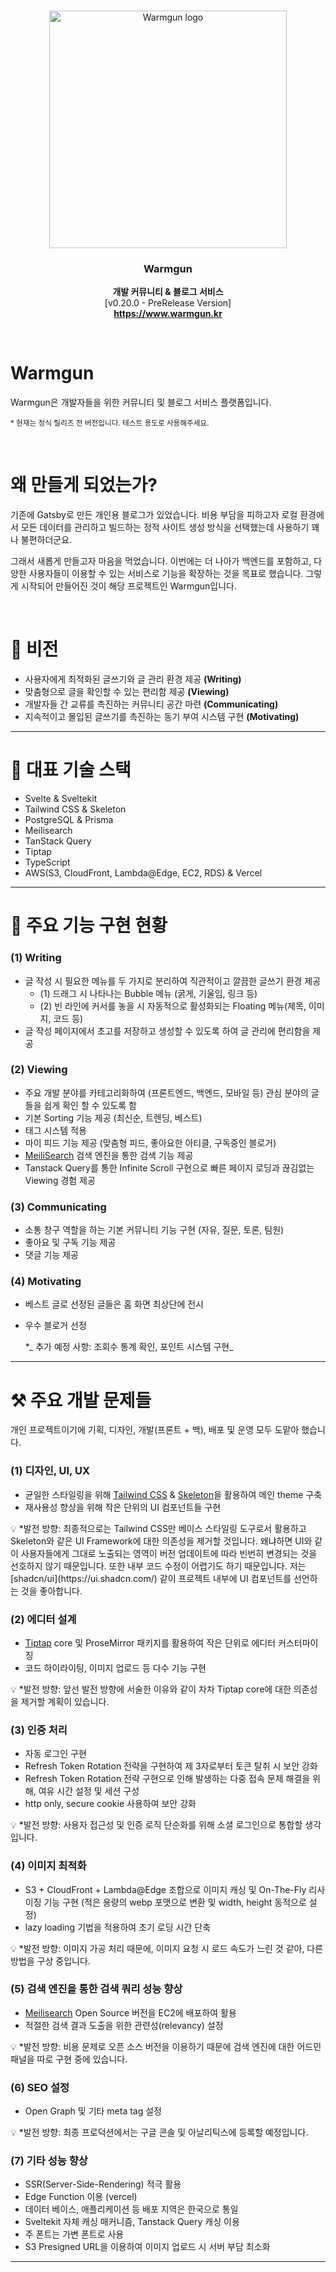 <br />

<p align="center">
  <a href="https://getbootstrap.com/">
    <img src="https://github.com/gongzone/warmgun/assets/84328632/4fc90538-6f64-4be7-b3fb-f485d457bea0" width="380" alt="Warmgun logo">
  </a>
</p>

<h3 align="center"><strong>Warmgun</strong></h3>

<p align="center">
  <strong>개발 커뮤니티 & 블로그 서비스</strong>
  <br>
  [v0.20.0 - PreRelease Version]
  <br>
  <a href="https://www.warmgun.kr/">
  <strong>https://www.warmgun.kr</strong>
  </a>
</p>

<br>

# Warmgun

Warmgun은 개발자들을 위한 커뮤니티 및 블로그 서비스 플랫폼입니다.

<small>\* 현재는 정식 릴리즈 전 버전입니다. 테스트 용도로 사용해주세요.</small>

<br>

# 왜 만들게 되었는가?

기존에 Gatsby로 만든 개인용 블로그가 있었습니다. 비용 부담을 피하고자 로컬 환경에서 모든 데이터를 관리하고 빌드하는 정적 사이트 생성 방식을 선택했는데 사용하기 꽤나 불편하더군요.

그래서 새롭게 만들고자 마음을 먹었습니다. 이번에는 더 나아가 백엔드를 포함하고, 다양한 사용자들이 이용할 수 있는 서비스로 기능을 확장하는 것을 목표로 했습니다. 그렇게 시작되어 만들어진 것이 해당 프로젝트인 Warmgun입니다.

<br>

# 👀 비전

- 사용자에게 최적화된 글쓰기와 글 관리 환경 제공 **(Writing)**
- 맞춤형으로 글을 확인할 수 있는 편리함 제공 **(Viewing)**
- 개발자들 간 교류를 촉진하는 커뮤니티 공간 마련 **(Communicating)**
- 지속적이고 몰입된 글쓰기를 촉진하는 동기 부여 시스템 구현 **(Motivating)**

---

# 💭 대표 기술 스택

- Svelte & Sveltekit
- Tailwind CSS & Skeleton
- PostgreSQL & Prisma
- Meilisearch
- TanStack Query
- Tiptap
- TypeScript
- AWS(S3, CloudFront, Lambda@Edge, EC2, RDS) & Vercel

---

# 🛫 주요 기능 구현 현황

### (1) Writing

- 글 작성 시 필요한 메뉴를 두 가지로 분리하여 직관적이고 깔끔한 글쓰기 환경 제공
  - (1) 드래그 시 나타나는 Bubble 메뉴 (굵게, 기울임, 링크 등)
  - (2) 빈 라인에 커서를 놓을 시 자동적으로 활성화되는 Floating 메뉴(제목, 이미지, 코드 등)
- 글 작성 페이지에서 초고를 저장하고 생성할 수 있도록 하여 글 관리에 편리함을 제공

### (2) Viewing

- 주요 개발 분야를 카테고리화하여 (프론트엔드, 백엔드, 모바일 등) 관심 분야의 글들을 쉽게 확인 할 수 있도록 함
- 기본 Sorting 기능 제공 (최신순, 트렌딩, 베스트)
- 태그 시스템 적용
- 마이 피드 기능 제공 (맞춤형 피드, 좋아요한 아티클, 구독중인 블로거)
- [MeiliSearch](https://www.meilisearch.com/) 검색 엔진을 통한 검색 기능 제공
- Tanstack Query를 통한 Infinite Scroll 구현으로 빠른 페이지 로딩과 끊김없는 Viewing 경험 제공

### (3) Communicating

- 소통 창구 역할을 하는 기본 커뮤니티 기능 구현 (자유, 질문, 토론, 팀원)
- 좋아요 및 구독 기능 제공
- 댓글 기능 제공

### (4) Motivating

- 베스트 글로 선정된 글들은 홈 화면 최상단에 전시
- 우수 블로거 선정

  \*_ 추가 예정 사항: 조회수 통계 확인, 포인트 시스템 구현_

---

# ⚒️ 주요 개발 문제들

개인 프로젝트이기에 기획, 디자인, 개발(프론트 + 백), 배포 및 운영 모두 도맡아 했습니다.

### (1) 디자인, UI, UX

- 균일한 스타일링을 위해 [Tailwind CSS](https://tailwindcss.com/) & [Skeleton](https://www.skeleton.dev/)을 활용하여 메인 theme 구축
- 재사용성 향상을 위해 작은 단위의 UI 컴포넌트들 구현

<aside>
💡 *발전 방향: 최종적으로는 Tailwind CSS만 베이스 스타일링 도구로서 활용하고 Skeleton와 같은 UI Framework에 대한 의존성을 제거할 것입니다. 왜냐하면 UI와 같이 사용자들에게 그대로 노출되는 영역이 버전 업데이트에 따라 빈번히 변경되는 것을 선호하지 않기 때문입니다. 또한 내부 코드 수정이 어렵기도 하기 때문입니다. 저는 [shadcn/ui](https://ui.shadcn.com/) 같이 프로젝트 내부에 UI 컴포넌트를 선언하는 것을 좋아합니다.

</aside>

### (2) 에디터 설계

- [Tiptap](https://tiptap.dev/) core 및 ProseMirror 패키지를 활용하여 작은 단위로 에디터 커스터마이징
- 코드 하이라이팅, 이미지 업로드 등 다수 기능 구현

<aside>
💡 *발전 방향: 앞선 발전 방향에 서술한 이유와 같이 차차 Tiptap core에 대한 의존성을 제거할 계획이 있습니다.

</aside>

### (3) 인증 처리

- 자동 로그인 구현
- Refresh Token Rotation 전략을 구현하여 제 3자로부터 토큰 탈취 시 보안 강화
- Refresh Token Rotation 전략 구현으로 인해 발생하는 다중 접속 문제 해결을 위해, 여유 시간 설정 및 세션 구성
- http only, secure cookie 사용하여 보안 강화

<aside>
💡 *발전 방향: 사용자 접근성 및 인증 로직 단순화를 위해 소셜 로그인으로 통합할 생각입니다.

</aside>

### (4) **이미지 최적화**

- S3 + CloudFront + Lambda@Edge 조합으로 이미지 캐싱 및 On-The-Fly 리사이징 기능 구현 (적은 용량의 webp 포맷으로 변환 및 width, height 동적으로 설정)
- lazy loading 기법을 적용하여 초기 로딩 시간 단축

<aside>
💡 *발전 방향: 이미지 가공 처리 때문에, 이미지 요청 시 로드 속도가 느린 것 같아, 다른 방법을 구상 중입니다.

</aside>

### (5) **검색 엔진을 통한 검색 쿼리 성능 향상**

- [Meilisearch](https://www.meilisearch.com/) Open Source 버전을 EC2에 배포하여 활용
- 적절한 검색 결과 도출을 위한 관련성(relevancy) 설정

<aside>
💡 *발전 방향: 비용 문제로 오픈 소스 버전을 이용하기 때문에 검색 엔진에 대한 어드민 패널을 따로 구현 중에 있습니다.

</aside>

### (6) SEO 설정

- Open Graph 및 기타 meta tag 설정

<aside>
💡 *발전 방향: 최종 프로덕션에서는 구글 콘솔 및 아날리틱스에 등록할 예정입니다.

</aside>

### (7) 기타 성능 향상

- SSR(Server-Side-Rendering) 적극 활용
- Edge Function 이용 (vercel)
- 데이터 베이스, 애플리케이션 등 배포 지역은 한국으로 통일
- Sveltekit 자체 캐싱 매커니즘, Tanstack Query 캐싱 이용
- 주 폰트는 가변 폰트로 사용
- S3 Presigned URL을 이용하여 이미지 업로드 시 서버 부담 최소화

---
